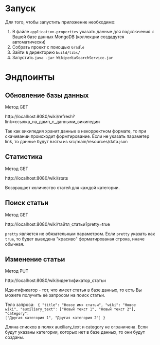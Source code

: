 # Запуск
Для того, чтобы запустить приложение необходимо:
<ol>
<li>В файле <code>application.properties</code> указать данные для подключения к Вашей базе данных MongoDB (коллекции создадутся автоматически)</li>
<li>Собрать проект с поиощью <code>Gradle</code></li>
<li>Зайти в директорию <code>build/libs/</code></li>
<li>Запустить <code>java -jar WikipediaSearchService.jar</code></li>
</ol>

# Эндпоинты

## Обновление базы данных
Метод GET

http://localhost:8080/wiki/refresh?link=ссылка_на_дамп_с_данными_википедии

Так как википедия хранит данные в некорректном формате,
то при скачивании происходит формтирование.
Если не указать параметер link, то данные будут взяты из src/main/resources/data.json

## Статистика
Метод GET

http://localhost:8080/wiki/stats

Возвращает количество статей для каждой категории.

## Поиск статьи
Метод GET

http://localhost:8080/wiki/тайтл_статьи?pretty=true

<code>pretty</code> является не обязательным параметром.
Если <code>pretty</code> указать как <code>true</code>,
то будет выведена "красиво" форматированая строка, иначе обычная.

## Изменение статьи
Метод PUT

http://localhost:8080/wiki/идентификатор_статьи

Идентификатор - тот, что имеет статья в базе данных,
то есть Вы можете получить её запросом на поиск статьи.

Тело запроса:
<code>
{
"title": "Новое имя статьи",
"wiki": "Новое wiki",
"auxiliary_text": ["Новый текст 1", "Новый текст 2"],
"category": ["Другая категория 1", "Другая категория 2"]
}
</code>

Длина списков в полях auxiliary_text и category не ограничена.
Если будут указаны категории, которых нет в базе данных, то они будут созданы. 